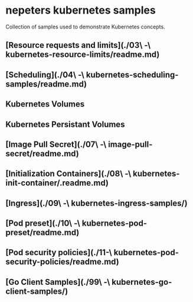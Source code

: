 # nepeters kubernetes samples

Collection of samples used to demonstrate Kubernetes concepts.

## [Resource requests and limits](./03\ -\ kubernetes-resource-limits/readme.md)

## [Scheduling](./04\ -\ kubernetes-scheduling-samples/readme.md)

## Kubernetes Volumes

## Kubernetes Persistant Volumes

## [Image Pull Secret](./07\ -\ image-pull-secret/readme.md)

## [Initialization Containers](./08\ -\ kubernetes-init-container/.readme.md)

## [Ingress](./09\ -\ kubernetes-ingress-samples/)

## [Pod preset](./10\ -\ kubernetes-pod-preset/readme.md)

## [Pod security policies](./11-\ kubernetes-pod-security-policies/readme.md)

## [Go Client Samples](./99\ -\ kubernetes-go-client-samples/)


<!-- LINKS -->
[node-name]: https://github.com/neilpeterson/kubernetes-demos/blob/master/kubernetes-scheduling-samples/1-node-name.yaml
[node-selector]: https://github.com/neilpeterson/kubernetes-demos/blob/master/kubernetes-scheduling-samples/2-node-selector.yaml
[node-affinity]: https://github.com/neilpeterson/kubernetes-demos/blob/master/kubernetes-scheduling-samples/3-node-affinity.yaml
[ingress-path-1]: https://github.com/neilpeterson/kubernetes-demos/blob/master/kubernetes-ingress-samples/1-ingress-sample-one.yaml
[ingress-path-2]: https://github.com/neilpeterson/kubernetes-demos/blob/master/kubernetes-ingress-samples/2-ingress-sample-two.yaml
